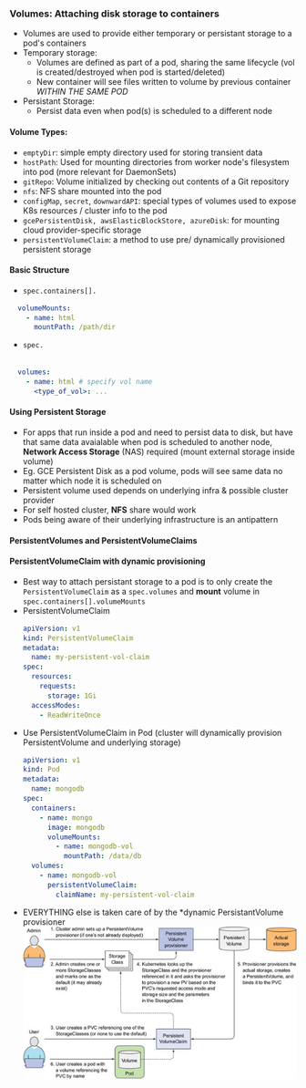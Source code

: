 ### Volumes: Attaching disk storage to containers
- Volumes are used to provide either temporary or persistant storage to a pod's containers
- Temporary storage:
  - Volumes are defined as part of a pod, sharing the same lifecycle (vol is created/destroyed when pod is started/deleted)
  - New container will see files written to volume by previous container *WITHIN THE SAME POD*
- Persistant Storage:
  - Persist data even when pod(s) is scheduled to a different node

#### Volume Types:
- `emptyDir`: simple empty directory used for storing transient data
- `hostPath`: Used for mounting directories from worker node's filesystem into pod (more relevant for DaemonSets)
- `gitRepo`: Volume initialized by checking out contents of a Git repository
- `nfs`: NFS share mounted into the pod
- `configMap`, `secret`, `downwardAPI`: special types of volumes used to expose K8s resources / cluster info to the pod
- `gcePersistentDisk, awsElasticBlockStore, azureDisk`: for mounting cloud provider-specific storage
- `persistentVolumeClaim`: a method to use pre/ dynamically provisioned persistent storage

#### Basic Structure
- `spec.containers[].`
```yaml
  volumeMounts:
    - name: html
      mountPath: /path/dir
```
- `spec.`
```yaml

  volumes:
    - name: html # specify vol name
      <type_of_vol>: ...
```

#### Using Persistent Storage
* For apps that run inside a pod and need to persist data to disk, but have that same data avaialable when pod is scheduled 
  to another node, **Network Access Storage** (NAS) required (mount external storage inside volume)
* Eg. GCE Persistent Disk as a pod volume, pods will see same data no matter which node it is scheduled on
* Persistent volume used depends on underlying infra & possible cluster provider
* For self hosted cluster, **NFS** share would work
* Pods being aware of their underlying infrastructure is an antipattern

#### PersistentVolumes and PersistentVolumeClaims


#### PersistentVolumeClaim with dynamic provisioning
- Best way to attach persistant storage to a pod is to only create the `PersistentVolumeClaim` as a `spec.volumes` and **mount** volume in `spec.containers[].volumeMounts`
- PersistentVolumeClaim
  ```yaml
  apiVersion: v1
  kind: PersistentVolumeClaim
  metadata:
    name: my-persistent-vol-claim
  spec:
    resources:
      requests:
        storage: 1Gi
    accessModes:
      - ReadWriteOnce
  ```
- Use PersistentVolumeClaim in Pod (cluster will dynamically provision PersistentVolume and underlying storage)
    ```yaml
    apiVersion: v1
    kind: Pod
    metadata:
      name: mongodb
    spec:
      containers:
        - name: mongo
          image: mongodb
          volumeMounts:
            - name: mongodb-vol
              mountPath: /data/db
      volumes:
        - name: mongodb-vol
          persistentVolumeClaim:
            claimName: my-persistent-vol-claim
    
    ```
- EVERYTHING else is taken care of by the *dynamic PersistantVolume provisioner  
![Complete picture of dynamic provisioning][fig_6_10]









[fig_6_10]: ./images/06fig10_alt.jpg "Figure 6.10 The complete picture of dynamic provisioning of PersistantVolumes"

